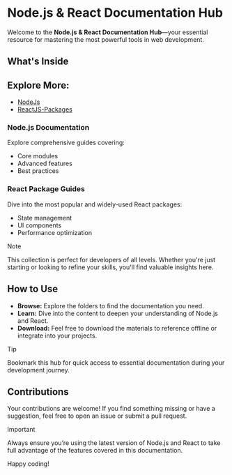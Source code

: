 # Node.js & React Documentation Hub

Welcome to the **Node.js & React Documentation Hub**—your essential resource for mastering the most powerful tools in web development.

## What's Inside

## Explore More:

- [NodeJs](./NPM-Packages-Docs/NodeJs/)
- [ReactJS-Packages](./NPM-Packages-Docs/ReactJS/)
  
### Node.js Documentation
Explore comprehensive guides covering:
- Core modules
- Advanced features
- Best practices

### React Package Guides
Dive into the most popular and widely-used React packages:
- State management
- UI components
- Performance optimization

>[!NOTE]
> This collection is perfect for developers of all levels. Whether you're just starting or looking to refine your skills, you'll find valuable insights here.

## How to Use

- **Browse:** Explore the folders to find the documentation you need.
- **Learn:** Dive into the content to deepen your understanding of Node.js and React.
- **Download:** Feel free to download the materials to reference offline or integrate into your projects.

>[!TIP]
> Bookmark this hub for quick access to essential documentation during your development journey.

## Contributions

Your contributions are welcome! If you find something missing or have a suggestion, feel free to open an issue or submit a pull request.

>[!IMPORTANT]
> Always ensure you’re using the latest version of Node.js and React to take full advantage of the features covered in this documentation.

Happy coding!

